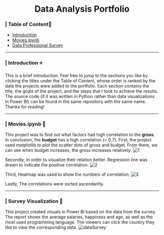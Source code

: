 <h1 align="center">Data Analysis Portfolio</h1> 


### \| Table of Content📖 
  - [Introduction](#intro)
  - [Movies.ipynb](#Movies.ipynb)
  - [Data Professional Survey](#ProfessionalSuvey)
---
<a id="intro"></a>
### \| Introduction :star:
This is a brief introduction. Feel free to jump to the sections you like by clicking the titles under the Table of Content, whose order is ranked by the date the projects were added to the portfolio. Each section contains the title, the goals of the project, and the steps that I took to achieve the results. The source code (if it was written in Python rather than data visualizations in Power BI) can be found in the same repository with the same name. Thanks for reading!

---
 <!-- headings -->
 <a id="Movies.ipynb"></a>
### \| Movies.ipynb :movie_camera:
This project was to find out what factors had high correlation to the **gross**. In conclusion, the **budget** has a high correlation (> 0.7). 
First, the project used matplotlib to plot the scatter dots of gross and budget. From there, we can see when budget increases, the gross increases relatively. 
![1](https://github.com/Emeryli/DataAnalysis/assets/71569536/453a884a-a269-4bb1-962c-87b055c9e546)

Secondly, in order to visualize their relation better. Regression line was drawn to indicate the positive correlation.
![2](https://github.com/Emeryli/DataAnalysis/assets/71569536/87cc2c2f-808f-4483-ae38-38fa60ab601d)

Third, Heatmap was used to show the numbers of correlation.
![3](https://github.com/Emeryli/DataAnalysis/assets/71569536/6c4a3535-e4b2-4557-9332-442001bc3308)

Lastly, The correlations were sorted ascendantly.

---

<a id="ProfessionalSuvey"></a>
### \| Survey Visualization :pencil:
This project created visuals in Power BI based on the data from the survey. The report shows the average salaries, happiness and age, as well as the most used programming language. The viewers can click the country they like to view the corresponding data. 
![dataSurvey](https://github.com/Emeryli/DataAnalysis/assets/71569536/55be7fd0-6e70-4a37-85eb-6a491c064c2a)



